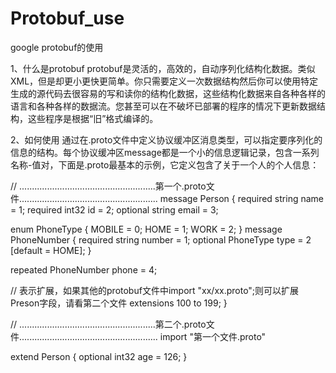 # Protobuf_use
google protobuf的使用

1、什么是protobuf
    protobuf是灵活的，高效的，自动序列化结构化数据。类似XML，但是却更小更快更简单。你只需要定义一次数据结构然后你可以使用特定生成的源代码去很容易的写和读你的结构化数据，这些结构化数据来自各种各样的语言和各种各样的数据流。您甚至可以在不破坏已部署的程序的情况下更新数据结构，这些程序是根据“旧”格式编译的。
	
2、如何使用
    通过在.proto文件中定义协议缓冲区消息类型，可以指定要序列化的信息的结构。每个协议缓冲区message都是一个小的信息逻辑记录，包含一系列名称-值对，下面是.proto最基本的示例，它定义包含了关于一个人的个人信息：

// ......................................................第一个.proto文件.......................................................	
message Person {
  required string name = 1;
  required int32 id = 2;
  optional string email = 3;

  enum PhoneType {
    MOBILE = 0;
    HOME = 1;
    WORK = 2;
  }
  message PhoneNumber {
    required string number = 1;
    optional PhoneType type = 2 [default = HOME];
  }

  repeated PhoneNumber phone = 4;
  
  // 表示扩展，如果其他的protobuf文件中import "xx/xx.proto";则可以扩展Preson字段，请看第二个文件
  extensions 100 to 199;
}

// ......................................................第二个.proto文件.......................................................
import "第一个文件.proto"

extend Person {
  optional int32 age = 126;
}